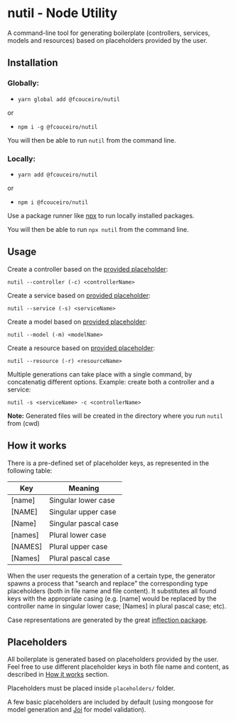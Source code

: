 
# nutil - Node Utility

A command-line tool for generating boilerplate (controllers, services, models and resources) based on placeholders provided by the user.

## Installation

### Globally:
* `yarn global add @fcouceiro/nutil`

or 
* `npm i -g @fcouceiro/nutil`

You will then be able to run `nutil` from the command line. 

### Locally:
* `yarn add @fcouceiro/nutil`

or 
* `npm i @fcouceiro/nutil`

Use a package runner like [npx](https://www.npmjs.com/package/npx) to run locally installed packages.

You will then be able to run `npx nutil` from the command line.

## Usage

Create a controller based on the [provided placeholder](https://github.com/fcouceiro/nutil/tree/master/placeholders/controllers):

    nutil --controller (-c) <controllerName>

  

Create a service based on [provided placeholder](https://github.com/fcouceiro/nutil/tree/master/placeholders/services):

    nutil --service (-s) <serviceName>

  

Create a model based on [provided placeholder](https://github.com/fcouceiro/nutil/tree/master/placeholders/models):

    nutil --model (-m) <modelName>

  

Create a resource based on [provided placeholder](https://github.com/fcouceiro/nutil/tree/master/placeholders/resources):

    nutil --resource (-r) <resourceName>

  
Multiple generations can take place with a single command, by concatenatig different options. Example: create both a controller and a service:

    nutil -s <serviceName> -c <controllerName>


__Note:__ Generated files will be created in the directory where you run `nutil` from (cwd)

## How it works
There is a pre-defined set of placeholder keys, as represented in the following table:

Key | Meaning
--- | ---
[name] | Singular lower case
[NAME] | Singular upper case
[Name] | Singular pascal case
[names] | Plural lower case
[NAMES] | Plural upper case
[Names] | Plural pascal case

When the user requests the generation of a certain type, the generator spawns a process that "search and replace" the corresponding type placeholders (both in file name and file content). It substitutes all found keys with the appropriate casing (e.g. [name] would be replaced by the controller name in singular lower case; [Names] in plural pascal case; etc).

Case representations are generated by the great [inflection package](https://www.npmjs.com/package/inflection).

## Placeholders
All boilerplate is generated based on placeholders provided by the user. 
Feel free to use different placeholder keys in both file name and content, as described in [How it works](#how-it-works) section.

Placeholders must be placed inside `placeholders/` folder. 

A few basic placeholders are included by default (using mongoose for model generation and [Joi](https://www.npmjs.com/package/joi) for model validation).